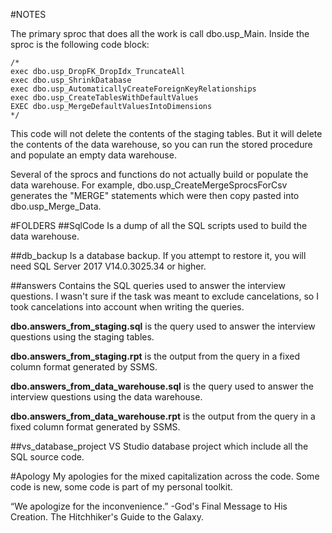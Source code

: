 #NOTES

The primary sproc that does all the work is call dbo.usp_Main. Inside the sproc is the following code block:
```
/*
exec dbo.usp_DropFK_DropIdx_TruncateAll
exec dbo.usp_ShrinkDatabase
exec dbo.usp_AutomaticallyCreateForeignKeyRelationships
exec dbo.usp_CreateTablesWithDefaultValues
EXEC dbo.usp_MergeDefaultValuesIntoDimensions
*/
```
This code will not delete the contents of the staging tables. But it will delete the contents of the data warehouse, 
so you can run the stored procedure and populate an empty data warehouse.

Several of the sprocs and functions do not actually build or populate the data warehouse. For example, 
dbo.usp_CreateMergeSprocsForCsv generates the "MERGE" statements which were then copy pasted into dbo.usp_Merge_Data.


#FOLDERS
##SqlCode
Is a dump of all the SQL scripts used to build the data warehouse.

##db_backup
Is a database backup. If you attempt to restore it, you will need SQL Server 2017 V14.0.3025.34 or higher.

##answers
Contains the SQL queries used to answer the interview questions. I wasn't sure if the task was meant to exclude 
cancelations, so I took cancelations into account when writing the queries.

**dbo.answers_from_staging.sql** is the query used to answer the interview questions using the staging tables.

**dbo.answers_from_staging.rpt** is the output from the query in a fixed column format generated by SSMS.

**dbo.answers_from_data_warehouse.sql** is the query used to answer the interview questions using the data warehouse.

**dbo.answers_from_data_warehouse.rpt** is the output from the query in a fixed column format generated by SSMS.

##vs_database_project
VS Studio database project which include all the SQL source code.

#Apology
My apologies for the mixed capitalization across the code. Some code is new, some code is part of my personal toolkit.

“We apologize for the inconvenience.” -God's Final Message to His Creation. The Hitchhiker's Guide to the Galaxy.  